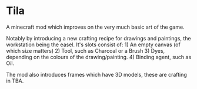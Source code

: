 # Tila

A minecraft mod which improves on the very much basic art of the game. 

Notably by introducing a new crafting recipe for drawings and paintings, the workstation being the easel. It's slots consist of:
	1) An empty canvas (of which size matters)
	2) Tool, such as Charcoal or a Brush
	3) Dyes, depending on the colours of the drawing/painting.
	4) Binding agent, such as Oil.

The mod also introduces frames which have 3D models, these are crafting in TBA.
